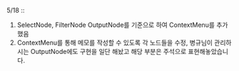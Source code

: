5/18 :: 
1. SelectNode, FilterNode OutputNode를 기준으로 하여 ContextMenu를 추가했음
2. ContextMenu를 통해 메모를 작성할 수 있도록 각 노드들을 수정, 병규님이 관리하시는 OutputNode에도 구현을 일단 해놨고 해당 부분은 주석으로 표현해놓았습니다.
